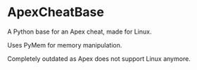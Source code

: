 # ApexCheatBase
A Python base for an Apex cheat, made for Linux.

Uses PyMem for memory manipulation.

Completely outdated as Apex does not support Linux anymore.
